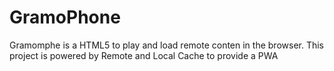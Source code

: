 # GramoPhone

Gramomphe is a HTML5 to play and load remote conten in the browser.
This project is powered by Remote and Local Cache to provide a PWA

